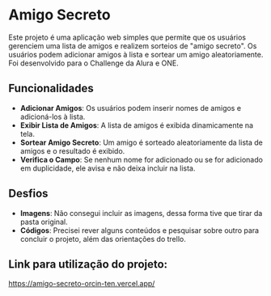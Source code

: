 # Amigo Secreto

Este projeto é uma aplicação web simples que permite que os usuários gerenciem uma lista de amigos e realizem sorteios de "amigo secreto". Os usuários podem adicionar amigos à lista e sortear um amigo aleatoriamente.
Foi desenvolvido para o Challenge da Alura e ONE.

## Funcionalidades

- **Adicionar Amigos**: Os usuários podem inserir nomes de amigos e adicioná-los à lista.
- **Exibir Lista de Amigos**: A lista de amigos é exibida dinamicamente na tela.
- **Sortear Amigo Secreto**: Um amigo é sorteado aleatoriamente da lista de amigos e o resultado é exibido.
- **Verifica o Campo**: Se nenhum nome for adicionado ou se for adicionado em duplicidade, ele avisa e não deixa incluir na lista.

## Desfios

- **Imagens**: Não consegui incluir as imagens, dessa forma tive que tirar da pasta original.
- **Códigos**: Precisei rever alguns conteúdos e pesquisar sobre outro para concluir o projeto, além das orientações do trello.

## Link para utilização do projeto:
https://amigo-secreto-orcin-ten.vercel.app/
